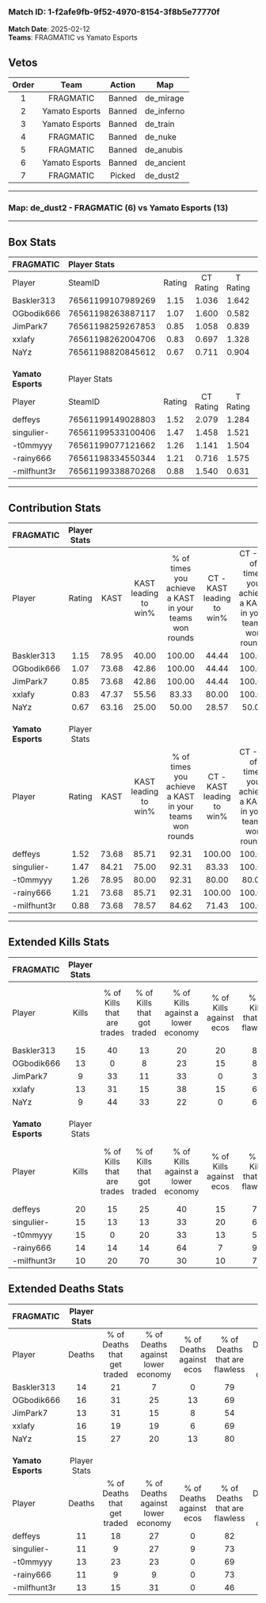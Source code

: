 ### Match ID: 1-f2afe9fb-9f52-4970-8154-3f8b5e77770f  
**Match Date**: 2025-02-12  
**Teams**: FRAGMATIC vs Yamato Esports  

## Vetos  

| Order | Team | Action | Map |
| :---: | :--: | :----: | --- |
| 1 | FRAGMATIC | Banned | de_mirage |
| 2 | Yamato Esports | Banned | de_inferno |
| 3 | Yamato Esports | Banned | de_train |
| 4 | FRAGMATIC | Banned | de_nuke |
| 5 | FRAGMATIC | Banned | de_anubis |
| 6 | Yamato Esports | Banned | de_ancient |
| 7 | FRAGMATIC | Picked | de_dust2 |

---  

### **Map**: de_dust2 - FRAGMATIC (6) vs Yamato Esports (13)  
---  

## Box Stats  

| **FRAGMATIC**      | Player Stats      |        |           |          |       |       |       |         |        |      |     |
| :- | :- | :-: | :-: | :-: | :-: | :-: | :-: | :-: | :-: | :-: | :-: |
| Player             | SteamID           | Rating | CT Rating | T Rating | KAST  |  ADR  | Kills | Assists | Deaths | K/D  | HS% |
| Baskler313         | 76561199107989269 |  1.15  |   1.036   |  1.642   | 78.95 | 67.6  |  15   |    2    |   14   | 1.07 | 46  |
| OGbodik666         | 76561198263887117 |  1.07  |   1.600   |  0.582   | 73.68 | 92.0  |  13   |    6    |   16   | 0.81 | 61  |
| JimPark7           | 76561198259267853 |  0.85  |   1.058   |  0.839   | 73.68 | 55.5  |   9   |    5    |   13   | 0.69 | 77  |
| xxlafy             | 76561198262004706 |  0.83  |   0.697   |  1.328   | 47.37 | 87.0  |  13   |    0    |   16   | 0.81 | 100 |
| NaYz               | 76561198820845612 |  0.67  |   0.711   |  0.904   | 63.16 | 47.3  |   9   |    2    |   15   | 0.60 | 33  |
|                    |                   |        |           |          |       |       |       |         |        |      |     |
|                    |                   |        |           |          |       |       |       |         |        |      |     |
|                    |                   |        |           |          |       |       |       |         |        |      |     |
| **Yamato Esports** | Player Stats      |        |           |          |       |       |       |         |        |      |     |
| Player             | SteamID           | Rating | CT Rating | T Rating | KAST  |  ADR  | Kills | Assists | Deaths | K/D  | HS% |
| deffeys            | 76561199149028803 |  1.52  |   2.079   |  1.284   | 73.68 | 95.1  |  20   |    3    |   11   | 1.82 | 30  |
| singulier-         | 76561199533100406 |  1.47  |   1.458   |  1.521   | 84.21 | 107.4 |  15   |   14    |   11   | 1.36 | 53  |
| -t0mmyyy           | 76561199077121662 |  1.26  |   1.141   |  1.504   | 78.95 | 87.5  |  15   |    5    |   13   | 1.15 | 46  |
| -rainy666          | 76561198334550344 |  1.21  |   0.716   |  1.575   | 73.68 | 79.4  |  14   |    6    |   11   | 1.27 | 85  |
| -milfhunt3r        | 76561199338870268 |  0.88  |   1.540   |  0.631   | 73.68 | 55.7  |  10   |    2    |   13   | 0.77 | 80  |
---  

## Contribution Stats  

| **FRAGMATIC**      | Player Stats |       |                      |                                                        |                           |                                                             |                          |                                                            |
| :- | :-: | :-: | :-: | :-: | :-: | :-: | :-: | :-: |
| Player             |    Rating    | KAST  | KAST leading to win% | % of times you achieve a KAST in your teams won rounds | CT - KAST leading to win% | CT - % of times you achieve a KAST in your teams won rounds | T - KAST leading to win% | T - % of times you achieve a KAST in your teams won rounds |
| Baskler313         |     1.15     | 78.95 |        40.00         |                         100.00                         |           44.44           |                           100.00                            |          33.33           |                           100.00                           |
| OGbodik666         |     1.07     | 73.68 |        42.86         |                         100.00                         |           44.44           |                           100.00                            |          40.00           |                           100.00                           |
| JimPark7           |     0.85     | 73.68 |        42.86         |                         100.00                         |           44.44           |                           100.00                            |          40.00           |                           100.00                           |
| xxlafy             |     0.83     | 47.37 |        55.56         |                         83.33                          |           80.00           |                           100.00                            |          25.00           |                           50.00                            |
| NaYz               |     0.67     | 63.16 |        25.00         |                         50.00                          |           28.57           |                            50.00                            |          20.00           |                           50.00                            |
|                    |              |       |                      |                                                        |                           |                                                             |                          |                                                            |
|                    |              |       |                      |                                                        |                           |                                                             |                          |                                                            |
|                    |              |       |                      |                                                        |                           |                                                             |                          |                                                            |
| **Yamato Esports** | Player Stats |       |                      |                                                        |                           |                                                             |                          |                                                            |
| Player             |    Rating    | KAST  | KAST leading to win% | % of times you achieve a KAST in your teams won rounds | CT - KAST leading to win% | CT - % of times you achieve a KAST in your teams won rounds | T - KAST leading to win% | T - % of times you achieve a KAST in your teams won rounds |
| deffeys            |     1.52     | 73.68 |        85.71         |                         92.31                          |          100.00           |                           100.00                            |          77.78           |                           87.50                            |
| singulier-         |     1.47     | 84.21 |        75.00         |                         92.31                          |           83.33           |                           100.00                            |          70.00           |                           87.50                            |
| -t0mmyyy           |     1.26     | 78.95 |        80.00         |                         92.31                          |           80.00           |                            80.00                            |          80.00           |                           100.00                           |
| -rainy666          |     1.21     | 73.68 |        85.71         |                         92.31                          |          100.00           |                           100.00                            |          77.78           |                           87.50                            |
| -milfhunt3r        |     0.88     | 73.68 |        78.57         |                         84.62                          |           71.43           |                           100.00                            |          85.71           |                           75.00                            |
---  

## Extended Kills Stats  

| **FRAGMATIC**      | Player Stats |                            |                            |                                    |                         |                              |                                 |                                       |                    |           |
| :- | :-: | :-: | :-: | :-: | :-: | :-: | :-: | :-: | :-: | :-: |
| Player             |    Kills     | % of Kills that are trades | % of Kills that got traded | % of Kills against a lower economy | % of Kills against ecos | % of Kills that are flawless | % of Kills that are close duels | % of Kills that are assisted by flash | Pistol Round Kills | AWP Kills |
| Baskler313         |      15      |             40             |             13             |                 20                 |           20            |              80              |                0                |                   0                   |         1          |     0     |
| OGbodik666         |      13      |             0              |             8              |                 23                 |           15            |              85              |                0                |                   8                   |         0          |     1     |
| JimPark7           |      9       |             33             |             11             |                 33                 |            0            |              33              |               11                |                  11                   |         0          |     3     |
| xxlafy             |      13      |             31             |             15             |                 38                 |           15            |              62              |                8                |                   0                   |         0          |     5     |
| NaYz               |      9       |             44             |             33             |                 22                 |            0            |              67              |               22                |                   0                   |         5          |     1     |
|                    |              |                            |                            |                                    |                         |                              |                                 |                                       |                    |           |
|                    |              |                            |                            |                                    |                         |                              |                                 |                                       |                    |           |
|                    |              |                            |                            |                                    |                         |                              |                                 |                                       |                    |           |
| **Yamato Esports** | Player Stats |                            |                            |                                    |                         |                              |                                 |                                       |                    |           |
| Player             |    Kills     | % of Kills that are trades | % of Kills that got traded | % of Kills against a lower economy | % of Kills against ecos | % of Kills that are flawless | % of Kills that are close duels | % of Kills that are assisted by flash | Pistol Round Kills | AWP Kills |
| deffeys            |      20      |             15             |             25             |                 40                 |           15            |              70              |                0                |                   0                   |         9          |     0     |
| singulier-         |      15      |             13             |             13             |                 33                 |           20            |              60              |                7                |                   7                   |         0          |     0     |
| -t0mmyyy           |      15      |             0              |             20             |                 33                 |           13            |              53              |                0                |                   7                   |         0          |     1     |
| -rainy666          |      14      |             14             |             14             |                 64                 |            7            |              93              |                0                |                   7                   |         0          |     0     |
| -milfhunt3r        |      10      |             20             |             70             |                 30                 |           10            |              70              |               10                |                   0                   |         0          |     1     |
## Extended Deaths Stats  

| **FRAGMATIC**      | Player Stats |                             |                                   |                          |                               |                            |                           |               |
| :- | :-: | :-: | :-: | :-: | :-: | :-: | :-: | :-: |
| Player             |    Deaths    | % of Deaths that get traded | % of Deaths against lower economy | % of Deaths against ecos | % of Deaths that are flawless | % of Deaths that are close | % of Deaths while blinded | Deaths to AWP |
| Baskler313         |      14      |             21              |                 7                 |            0             |              79               |             7              |             0             |       1       |
| OGbodik666         |      16      |             31              |                25                 |            13            |              69               |             6              |             6             |       3       |
| JimPark7           |      13      |             31              |                15                 |            8             |              54               |             0              |             8             |       1       |
| xxlafy             |      16      |             19              |                19                 |            6             |              69               |             0              |             0             |       2       |
| NaYz               |      15      |             27              |                20                 |            13            |              80               |             0              |             7             |       2       |
|                    |              |                             |                                   |                          |                               |                            |                           |               |
|                    |              |                             |                                   |                          |                               |                            |                           |               |
|                    |              |                             |                                   |                          |                               |                            |                           |               |
| **Yamato Esports** | Player Stats |                             |                                   |                          |                               |                            |                           |               |
| Player             |    Deaths    | % of Deaths that get traded | % of Deaths against lower economy | % of Deaths against ecos | % of Deaths that are flawless | % of Deaths that are close | % of Deaths while blinded | Deaths to AWP |
| deffeys            |      11      |             18              |                27                 |            0             |              82               |             0              |             0             |       0       |
| singulier-         |      11      |              9              |                27                 |            9             |              73               |             18             |             9             |       1       |
| -t0mmyyy           |      13      |             23              |                23                 |            0             |              69               |             8              |             8             |       3       |
| -rainy666          |      11      |              9              |                 9                 |            0             |              73               |             9              |             0             |       0       |
| -milfhunt3r        |      13      |             15              |                31                 |            0             |              46               |             0              |             0             |       2       |

